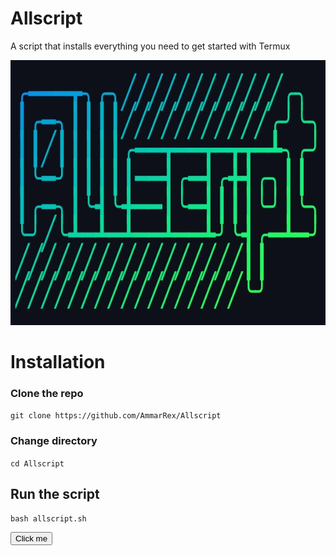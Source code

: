 # Allscript
A script that installs everything you need to get started with Termux

![alt text](https://github.com/AmmarRex/Allscript/blob/main/Logo.jpg "Logo Title Text 1")

# Installation

###  Clone the repo

```git clone https://github.com/AmmarRex/Allscript```

###  Change directory

`cd Allscript`

##  Run the script

`bash allscript.sh`

<button>Click me</button>
